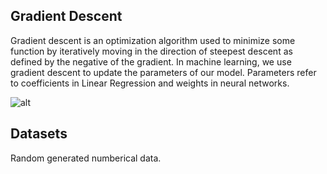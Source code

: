 ## Gradient Descent  
Gradient descent is an optimization algorithm used to minimize some function by iteratively moving in the direction of steepest descent as defined by the negative of the gradient. In machine learning, we use gradient descent to update the parameters of our model. Parameters refer to coefficients in Linear Regression and weights in neural networks.  

![alt](http://sebastianraschka.com/images/faq/closed-form-vs-gd/ball.png)  

## Datasets  
Random generated numberical data.  
